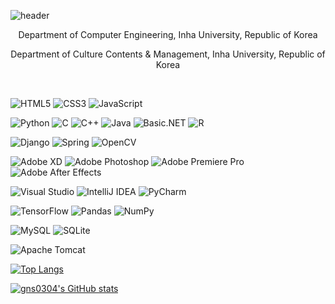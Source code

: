 ![header](https://capsule-render.vercel.app/api?type=waving&color=gradient&height=300&section=header&text=Jihoon%20Han&fontSize=50&desc=Humanities%20Engineering&animation=fadeIn&DescSize=40&descAlignY=65)


  <p align="center">Department of Computer Engineering, Inha University, Republic of Korea</p>
  <p align="center">Department of Culture Contents & Management, Inha University, Republic of Korea</p>
  
  <br>
  
  


<img alt="HTML5" style="display:inline" src="https://img.shields.io/badge/html5-%23E34F26.svg?style=for-the-badge&logo=html5&logoColor=white"/> <img alt="CSS3" style="display:inline" src="https://img.shields.io/badge/css3-%231572B6.svg?style=for-the-badge&logo=css3&logoColor=white"/> <img alt="JavaScript" src="https://img.shields.io/badge/javascript-%23323330.svg?style=for-the-badge&logo=javascript&logoColor=%23F7DF1E"/>

<img alt="Python" src="https://img.shields.io/badge/python-%2314354C.svg?style=for-the-badge&logo=python&logoColor=white"/> <img alt="C" src="https://img.shields.io/badge/c-%2300599C.svg?style=for-the-badge&logo=c&logoColor=white"/> <img alt="C++" src="https://img.shields.io/badge/c++-%2300599C.svg?style=for-the-badge&logo=c%2B%2B&logoColor=white"/> <img alt="Java" src="https://img.shields.io/badge/java-%23ED8B00.svg?style=for-the-badge&logo=java&logoColor=white"/> <img alt="Basic.NET" src="https://img.shields.io/badge/Basic.NET-512BD4.svg?style=for-the-badge&logo=.NET&logoColor=white"/> <img alt="R" src="https://img.shields.io/badge/r-%23276DC3.svg?style=for-the-badge&logo=r&logoColor=white"/>


<img alt="Django" src="https://img.shields.io/badge/django-%23092E20.svg?style=for-the-badge&logo=django&logoColor=white"/> <img alt="Spring" src="https://img.shields.io/badge/spring-%236DB33F.svg?style=for-the-badge&logo=spring&logoColor=white"/> <img alt="OpenCV" src="https://img.shields.io/badge/opencv-%23white.svg?style=for-the-badge&logo=opencv&logoColor=white"/>

<img alt="Adobe XD" src="https://img.shields.io/badge/adobexd-%23FF26BE.svg?style=for-the-badge&logo=adobexd&logoColor=white"/> <img alt="Adobe Photoshop" src="https://img.shields.io/badge/adobephotoshop-%2331A8FF.svg?style=for-the-badge&logo=adobephotoshop&logoColor=white"/> <img alt="Adobe Premiere Pro" src="https://img.shields.io/badge/AdobePremierePro-9999FF.svg?style=for-the-badge&logo=AdobePremierePro&logoColor=white"/> <img alt="Adobe After Effects" src="https://img.shields.io/badge/AdobeAfterEffects-9999FF.svg?style=for-the-badge&logo=AdobeAfterEffects&logoColor=white"/>

<img alt="Visual Studio" src="https://img.shields.io/badge/VisualStudio-5C2D91.svg?style=for-the-badge&logo=visual-studio&logoColor=white"/> <img alt="IntelliJ IDEA" src="https://img.shields.io/badge/IntelliJIDEA-000000.svg?style=for-the-badge&logo=intellij-idea&logoColor=white"/> <img alt="PyCharm" src="https://img.shields.io/badge/pycharm-143?style=for-the-badge&logo=pycharm&logoColor=black&color=black&labelColor=green"/>

<img alt="TensorFlow" src="https://img.shields.io/badge/TensorFlow-%23FF6F00.svg?style=for-the-badge&logo=TensorFlow&logoColor=white" /> <img alt="Pandas" src="https://img.shields.io/badge/pandas-%23150458.svg?style=for-the-badge&logo=pandas&logoColor=white" /> <img alt="NumPy" src="https://img.shields.io/badge/numpy-%23013243.svg?style=for-the-badge&logo=numpy&logoColor=white" />

<img alt="MySQL" src="https://img.shields.io/badge/mysql-%2300f.svg?style=for-the-badge&logo=mysql&logoColor=white"/> <img alt="SQLite" src ="https://img.shields.io/badge/sqlite-%2307405e.svg?style=for-the-badge&logo=sqlite&logoColor=white"/>

<img alt="Apache Tomcat" src="https://img.shields.io/badge/ApacheTomcat-F8DC75.svg?style=for-the-badge&logo=ApacheTomcat&logoColor=black" />



[![Top Langs](https://github-readme-stats.vercel.app/api/top-langs/?username=gns0304&layout=compact)](https://github.com/gns0304/github-readme-stats)

[![gns0304's GitHub stats](https://github-readme-stats.vercel.app/api?username=gns0304&count_private=true&show_icons=true&theme=default)](https://github.com/gns0304/github-readme-stats)


